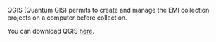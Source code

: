 
QGIS (Quantum GIS) permits to create and manage the EMI collection projects on a computer before collection.

You can download QGIS [here](https://qgis.org/fr/site/forusers/download.html).